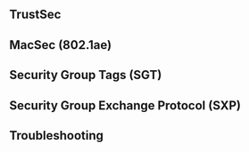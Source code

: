 ## TrustSec

## MacSec (802.1ae)



## Security Group Tags (SGT)



## Security Group Exchange Protocol (SXP)



## Troubleshooting





